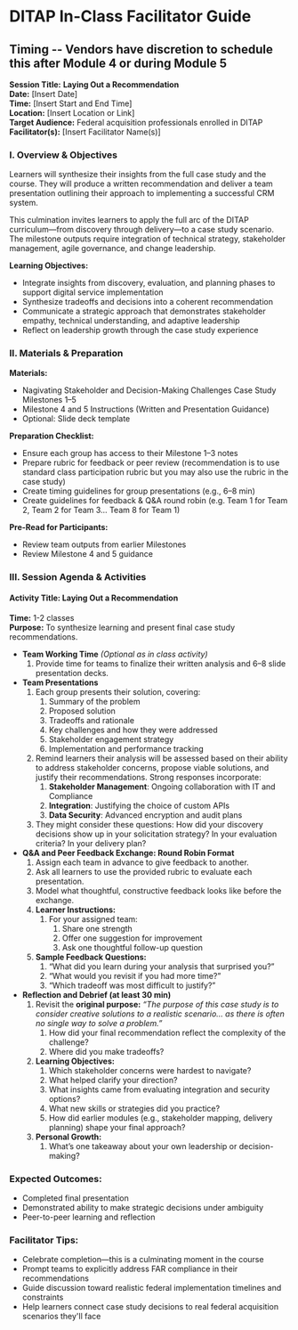 # DITAP In-Class Facilitator Guide

## Timing -- Vendors have discretion to schedule this after Module 4 or during Module 5

**Session Title:** **Laying Out a Recommendation**  
**Date:** \[Insert Date\]  
**Time:** \[Insert Start and End Time\]  
**Location:** \[Insert Location or Link\]  
**Target Audience:** Federal acquisition professionals enrolled in DITAP  
**Facilitator(s):** \[Insert Facilitator Name(s)\]

### I. Overview & Objectives

Learners will synthesize their insights from the full case study and the course. They will produce a written recommendation and deliver a team presentation outlining their approach to implementing a successful CRM system.

This culmination invites learners to apply the full arc of the DITAP curriculum—from discovery through delivery—to a case study scenario. The milestone outputs require integration of technical strategy, stakeholder management, agile governance, and change leadership.

**Learning Objectives:**

- Integrate insights from discovery, evaluation, and planning phases to support digital service implementation
- Synthesize tradeoffs and decisions into a coherent recommendation
- Communicate a strategic approach that demonstrates stakeholder empathy, technical understanding, and adaptive leadership
- Reflect on leadership growth through the case study experience

### II. Materials & Preparation

**Materials:**

- Nagivating Stakeholder and Decision-Making Challenges Case Study Milestones 1–5
- Milestone 4 and 5 Instructions (Written and Presentation Guidance)
- Optional: Slide deck template

**Preparation Checklist:**

- Ensure each group has access to their Milestone 1–3 notes
- Prepare rubric for feedback or peer review (recommendation is to use standard class participation rubric but you may also use the rubric in the case study)
- Create timing guidelines for group presentations (e.g., 6–8 min)
- Create guidelines for feedback & Q&A round robin (e.g. Team 1 for Team 2, Team 2 for Team 3… Team 8 for Team 1)

**Pre-Read for Participants:**

- Review team outputs from earlier Milestones
- Review Milestone 4 and 5 guidance
  
### III. Session Agenda & Activities

#### Activity Title: Laying Out a Recommendation <br>

**Time:** 1-2 classes  
**Purpose:** To synthesize learning and present final case study recommendations.

- **Team Working Time** _(Optional as in class activity)_
    1. Provide time for teams to finalize their written analysis and 6–8 slide presentation decks.
- **Team Presentations**
    1. Each group presents their solution, covering:
        1. Summary of the problem
        2. Proposed solution
        3. Tradeoffs and rationale
        4. Key challenges and how they were addressed
        5. Stakeholder engagement strategy
        6. Implementation and performance tracking
    2. Remind learners their analysis will be assessed based on their ability to address stakeholder concerns, propose viable solutions, and justify their recommendations. Strong responses incorporate:
        1. **Stakeholder Management**: Ongoing collaboration with IT and Compliance
        2. **Integration**: Justifying the choice of custom APIs
        3. **Data Security**: Advanced encryption and audit plans
    3. They might consider these questions: How did your discovery decisions show up in your solicitation strategy? In your evaluation criteria? In your delivery plan?
- **Q&A and Peer Feedback Exchange: Round Robin Format**
    1. Assign each team in advance to give feedback to another.
    2. Ask all learners to use the provided rubric to evaluate each presentation.
    3. Model what thoughtful, constructive feedback looks like before the exchange.
    4. **Learner Instructions:**
        1. For your assigned team:
            1. Share one strength
            2. Offer one suggestion for improvement
            3. Ask one thoughtful follow-up question
    5. **Sample Feedback Questions:**
        1. “What did you learn during your analysis that surprised you?”
        2. “What would you revisit if you had more time?”
        3. “Which tradeoff was most difficult to justify?”
- **Reflection and Debrief (at least 30 min)**
    1. Revisit the **original purpose:** _“The purpose of this case study is to consider creative solutions to a realistic scenario… as there is often no single way to solve a problem.”_
        1. How did your final recommendation reflect the complexity of the challenge?
        2. Where did you make tradeoffs?
    2. **Learning Objectives:**
        1. Which stakeholder concerns were hardest to navigate?
        2. What helped clarify your direction?
        3. What insights came from evaluating integration and security options?
        4. What new skills or strategies did you practice?
        5. How did earlier modules (e.g., stakeholder mapping, delivery planning) shape your final approach?
    3. **Personal Growth:**
        1. What’s one takeaway about your own leadership or decision-making?

### Expected Outcomes:

- Completed final presentation
- Demonstrated ability to make strategic decisions under ambiguity
- Peer-to-peer learning and reflection  

### Facilitator Tips:

- Celebrate completion—this is a culminating moment in the course
- Prompt teams to explicitly address FAR compliance in their recommendations
- Guide discussion toward realistic federal implementation timelines and constraints
- Help learners connect case study decisions to real federal acquisition scenarios they'll face
